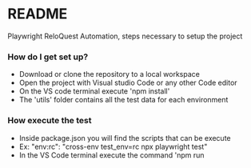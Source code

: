 # README #

Playwright ReloQuest Automation, steps necessary to setup the project 


### How do I get set up? ###

* Download or clone the repository to a local workspace
* Open the project with Visual studio Code or any other Code editor
* On the VS code terminal execute 'npm install'
* The 'utils' folder contains all the test data for each environment 


### How execute the test ###

* Inside package.json you will find the scripts that can be execute
* Ex: "env:rc": "cross-env test_env=rc npx playwright test"
* In the VS Code terminal execute the command 'npm run <script>'
* Ex: npm run env:stage
* For debug purpose execute 'npm run <script> -- --debug'

### Who do I talk to? ###

* Repo owner or admin (Jose Melendez or Ernesto Quinta)
